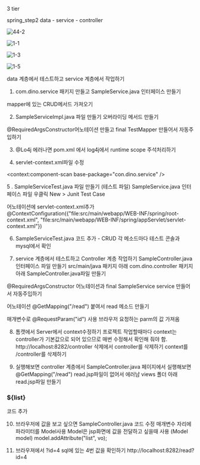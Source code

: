 3 tier

spring_step2
data  - service - controller 



![44-2](https://github.com/dino-21/Spring_Mybatis5/assets/80396471/b63baf3a-9a7f-4210-814c-f95d4f5b5f06)



![1-1](https://github.com/dino-21/Spring_Mybatis5/assets/80396471/ad0947d3-9802-487c-98b6-5ecf5ca06939)



![1-3](https://github.com/dino-21/Spring_Mybatis5/assets/80396471/d92242cc-429f-406e-9421-be8759fb1f83)



![1-5](https://github.com/dino-21/Spring_Mybatis5/assets/80396471/8df9d387-7f48-4ac6-aab9-f29db6969825)




data 계층에서 테스트하고 service 계층에서 작업하기

1. com.dino.service 패키지 만들고
SampleService.java 인터페이스 만들기

mapper에 있는 CRUD메서드 가져오기

2. SampleServiceImpl.java 파일 만들기
오버라이딩 메서드 만들기

@RequiredArgsConstructor어노테이션 만들고
final TestMapper 만들어서 자동주입하기


3. @Lo4j 에러나면
pom.xml 에서 log4j에서 runtime scope 주석처리하기

4. servlet-context.xml파일 수정
<!-- 서비스 패키지 내의 컴포넌트를 스캔 -->
<context:component-scan base-package="con.dino.service" />


5 . SampleServiceTest.java 파일 만들기 (테스트 파일)
SampleService.java 인터페이스 파일 우클릭
New > Junit Test Case

어노테이션에 servlet-context.xml추가
@ContextConfiguration({"file:src/main/webapp/WEB-INF/spring/root-context.xml", "file:src/main/webapp/WEB-INF/spring/appServlet/servlet-context.xml"})

6. SampleServiceTest.java 코드 추가 - CRUD
각 메소드마다 테스트
콘솔과 mysql에서 확인



7. service 계층에서 테스트하고 Controller 계층 작업하기
SampleController.java 인터페이스 파일 만들기
src/main/java 패키지 아래
com.dino.controller 패키지 아래 SampleController.java파일 만들기

@RequiredArgsConstructor 어노테이션과
final SampleService service 만들어서 자동주입하기

어노테이션 @GetMapping("/read") 붙여서 read 메소드 만들기

매개변수로 @RequestParam("id") 사용
브라우저 요청하는 parm의 값 가져옴


8. 톰캣에서 Server에서 context수정하기
프로젝트 작업할때마다 context는 controller가 기본값으로
되어 있으므로 매번 수정해서 확인해 줘야 함.
http://localhost:8282/controller 삭제에서 controller를 삭제하기
context를 /controller를 삭제하기


9. 실행해보면
controller 계층에서 SampleController.java 페이지에서 실행해보면
@GetMapping("/read") read.jsp파일이 없어서 에러남
views 폴더 아래 read.jsp파일 만들기
<h3>${list}</h3> 코드 추가

10. 브라우저에 값을 보고 싶으면 SampleController.java 코드 수정
매개변수 자리에 파라미터를 Model사용
Model은 jsp화면에 값을 전달하고 싶을때 사용
(Model model)
model.addAttribute("list", vo);

10. 브라우져에서 ?id=4 sql에 있는 4번 값을 확인하기
http://localhost:8282/read?id=4
